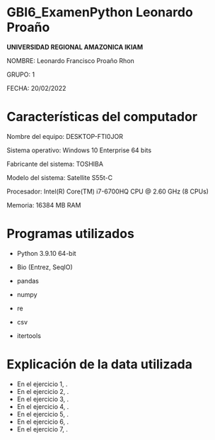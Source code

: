 # GBI6_ExamenPython Leonardo Proaño
 
 **UNIVERSIDAD REGIONAL AMAZONICA IKIAM**

 NOMBRE: Leonardo Francisco Proaño Rhon

 GRUPO: 1

 FECHA: 20/02/2022

# Características del computador

Nombre del equipo: DESKTOP-FTI0JOR

Sistema operativo: Windows 10 Enterprise 64 bits

Fabricante del sistema: TOSHIBA

Modelo del sistema: Satellite S55t-C

Procesador: Intel(R) Core(TM) i7-6700HQ CPU @ 2.60 GHz (8 CPUs)

Memoria: 16384 MB RAM

# Programas utilizados

- Python 3.9.10 64-bit

- Bio (Entrez, SeqIO)

- pandas

- numpy

- re

- csv

- itertools

# Explicación de la data utilizada

- En el ejercicio 1, . 
- En el ejercicio 2, . 
- En el ejercicio 3, . 
- En el ejercicio 4, . 
- En el ejercicio 5, . 
- En el ejercicio 6, . 
- En el ejercicio 7, . 
